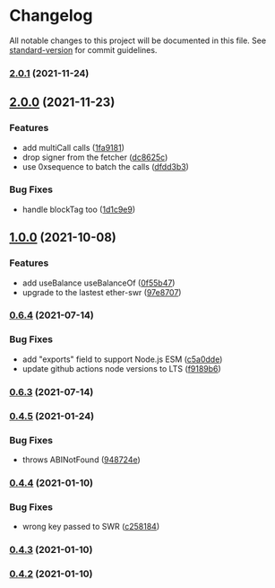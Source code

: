 # Changelog

All notable changes to this project will be documented in this file. See [standard-version](https://github.com/conventional-changelog/standard-version) for commit guidelines.

### [2.0.1](https://github.com/aboutlo/ether-swr/compare/v2.0.0...v2.0.1) (2021-11-24)

## [2.0.0](https://github.com/aboutlo/ether-swr/compare/v1.0.0...v2.0.0) (2021-11-23)


### Features

* add multiCall calls ([1fa9181](https://github.com/aboutlo/ether-swr/commit/1fa9181c05d30b706b4ce77745784aef5c701d83))
* drop signer from the fetcher ([dc8625c](https://github.com/aboutlo/ether-swr/commit/dc8625c3e282c78df43e8c5e396dea92876540be))
* use 0xsequence to batch the calls ([dfdd3b3](https://github.com/aboutlo/ether-swr/commit/dfdd3b3cc9620a118442f914068629e3f6cf9f7c))


### Bug Fixes

* handle blockTag too ([1d1c9e9](https://github.com/aboutlo/ether-swr/commit/1d1c9e988d6e0ca755bbbe4ca7a34cd39726672a))

## [1.0.0](https://github.com/aboutlo/ether-swr/compare/v0.6.4...v1.0.0) (2021-10-08)


### Features

* add useBalance useBalanceOf ([0f55b47](https://github.com/aboutlo/ether-swr/commit/0f55b47ac87670ffb17b4068a2a8f914c66fe6e2))
* upgrade to the lastest ether-swr ([97e8707](https://github.com/aboutlo/ether-swr/commit/97e8707a79a4d6326378efc0e6bd376dca274f38))

### [0.6.4](https://github.com/aboutlo/ether-swr/compare/v0.6.3...v0.6.4) (2021-07-14)


### Bug Fixes

* add "exports" field to support Node.js ESM ([c5a0dde](https://github.com/aboutlo/ether-swr/commit/c5a0ddeeab3d6cf3f9322d450ed6a1c8e3fe6ad0))
* update github actions node versions to LTS ([f9189b6](https://github.com/aboutlo/ether-swr/commit/f9189b6cb5000a9864d970759fc399b4b581eeca))

### [0.6.3](https://github.com/aboutlo/ether-swr/compare/v0.6.1...v0.6.3) (2021-07-14)

### [0.4.5](https://github.com/aboutlo/ether-swr/compare/v0.4.4...v0.4.5) (2021-01-24)


### Bug Fixes

* throws ABINotFound ([948724e](https://github.com/aboutlo/ether-swr/commit/948724e201a651dd3104415884465b1231e46fd1))

### [0.4.4](https://github.com/aboutlo/ether-swr/compare/v0.4.3...v0.4.4) (2021-01-10)


### Bug Fixes

* wrong key passed to  SWR ([c258184](https://github.com/aboutlo/ether-swr/commit/c25818444e538b5b4938dc5c9f7f0f857df665c2))

### [0.4.3](https://github.com/aboutlo/ether-swr/compare/v0.4.2...v0.4.3) (2021-01-10)

### [0.4.2](https://github.com/aboutlo/ether-swr/compare/v0.1.2...v0.4.2) (2021-01-10)
